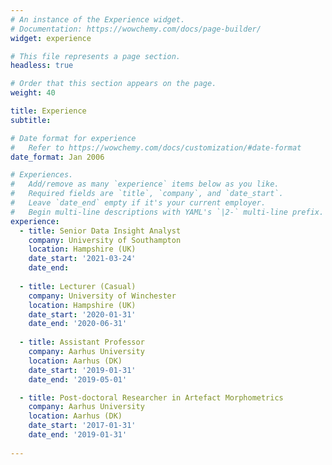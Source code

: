```yaml
---
# An instance of the Experience widget.
# Documentation: https://wowchemy.com/docs/page-builder/
widget: experience

# This file represents a page section.
headless: true

# Order that this section appears on the page.
weight: 40

title: Experience
subtitle:

# Date format for experience
#   Refer to https://wowchemy.com/docs/customization/#date-format
date_format: Jan 2006

# Experiences.
#   Add/remove as many `experience` items below as you like.
#   Required fields are `title`, `company`, and `date_start`.
#   Leave `date_end` empty if it's your current employer.
#   Begin multi-line descriptions with YAML's `|2-` multi-line prefix.
experience:
  - title: Senior Data Insight Analyst
    company: University of Southampton
    location: Hampshire (UK)
    date_start: '2021-03-24'
    date_end:
  
  - title: Lecturer (Casual)
    company: University of Winchester
    location: Hampshire (UK)
    date_start: '2020-01-31'
    date_end: '2020-06-31'
        
  - title: Assistant Professor
    company: Aarhus University
    location: Aarhus (DK)
    date_start: '2019-01-31'
    date_end: '2019-05-01'

  - title: Post-doctoral Researcher in Artefact Morphometrics
    company: Aarhus University
    location: Aarhus (DK)
    date_start: '2017-01-31'
    date_end: '2019-01-31'
    
---
```

